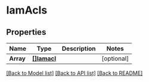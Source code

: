 # IamAcls

## Properties

Name | Type | Description | Notes
------------ | ------------- | ------------- | -------------
**Array** | [**[]Iamacl**](IAMACL.md) |  | [optional] 

[[Back to Model list]](../README.md#documentation-for-models) [[Back to API list]](../README.md#documentation-for-api-endpoints) [[Back to README]](../README.md)



